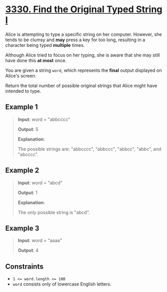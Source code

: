 # [3330. Find the Original Typed String I](https://leetcode.com/problems/find-the-original-typed-string-i)

Alice is attempting to type a specific string on her computer. However, she tends to be clumsy and **may** press a key for too long, resulting in a character being typed **multiple** times.

Although Alice tried to focus on her typing, she is aware that she may still have done this **at most** once.

You are given a string `word`, which represents the **final** output displayed on Alice's screen.

Return the total number of possible original strings that Alice might have intended to type.

## Example 1

> **Input**: word = "abbcccc"
>
> **Output**: 5
>
> **Explanation**:
>
> The possible strings are: "abbcccc", "abbccc", "abbcc", "abbc", and "abcccc".

## Example 2

> **Input**: word = "abcd"
>
> **Output**: 1
>
> **Explanation**:
>
> The only possible string is "abcd".

## Example 3

> **Input**: word = "aaaa"
>
> **Output**: 4

## Constraints

- `1 <= word.length <= 100`
- `word` consists only of lowercase English letters.
